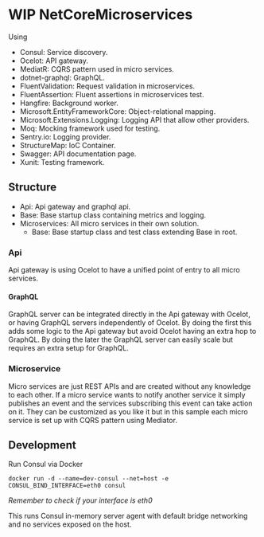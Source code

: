# WIP NetCoreMicroservices

Using
 - Consul: Service discovery.
 - Ocelot: API gateway.
 - MediatR: CQRS pattern used in micro services.
 - dotnet-graphql: GraphQL.
 - FluentValidation: Request validation in microservices.
 - FluentAssertion: Fluent assertions in microservices test.
 - Hangfire: Background worker.
 - Microsoft.EntityFrameworkCore: Object-relational mapping.
 - Microsoft.Extensions.Logging: Logging API that allow other providers.
 - Moq: Mocking framework used for testing.
 - Sentry.io: Logging provider.
 - StructureMap: IoC Container.
 - Swagger: API documentation page.
 - Xunit: Testing framework.


## Structure
 - Api: Api gateway and graphql api.
 - Base: Base startup class containing metrics and logging.
 - Microservices: All micro services in their own solution.
   - Base: Base startup class and test class extending Base in root.

### Api
Api gateway is using Ocelot to have a unified point of entry to all micro services.

#### GraphQL
GraphQL server can be integrated directly in the Api gateway with Ocelot, or having GraphQL servers independently of Ocelot.
By doing the first this adds some logic to the Api gateway but avoid Ocelot having an extra hop to GraphQL.
By doing the later the GraphQL server can easily scale but requires an extra setup for GraphQL.

### Microservice
Micro services are just REST APIs and are  created without any knowledge to each other. If a micro service wants to notify another service it simply publishes an event and the services subscribing this event can take action on it.
They can be customized as you like it but in this sample each micro service is set up with CQRS pattern using Mediator.

## Development
Run Consul via Docker

```docker run -d --name=dev-consul --net=host -e CONSUL_BIND_INTERFACE=eth0 consul```

*Remember to check if your interface is eth0*

This runs Consul in-memory server agent with default bridge networking and no services exposed on the host.


